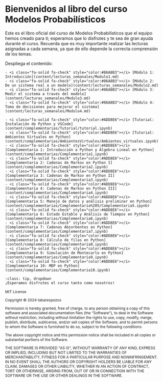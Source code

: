 # Bienvenidos al libro del curso Modelos Probabilísticos
Este es el libro oficial del curso de Modelos Probabilísticos que el equipo hemos creado para ti; esperamos que lo disfrutes y te sea de gran ayuda durante el curso. Recuerda que es muy importante realizar las lecturas asignadas a cada semana, ya que de ello depende la correcta comprensión de los temas.

Despliega el contenido:

```{dropdown} Módulos: Lecturas Semanales
- <i class="fa-solid fa-check" style="color:#86A8B3"></i> [Módulo 1: Introducción](content/lecturas_semanales/Modulo1.md)
- <i class="fa-solid fa-check" style="color:#86A8B3"></i> [Módulo 2: De un sistema real a un modelo](content/lecturas_semanales/Modulo2.md)
- <i class="fa-solid fa-check" style="color:#86A8B3"></i> [Módulo 3: Medir el sistema a través del modelo](content/lecturas_semanales/Modulo3.md)
- <i class="fa-solid fa-check" style="color:#86A8B3"></i> [Módulo 4: Toma de decisiones para mejorar el sistema](content/lecturas_semanales/Modulo4.md)
```

```{dropdown} Módulos: Complementarias
- <i class="fa-solid fa-check" style="color:#ADD8E6"></i> [Tutorial: Instalación de Python y VSCode](content/complementarias/Tutorial/tutorial.ipynb)
- <i class="fa-solid fa-check" style="color:#ADD8E6"></i> [Tutorial: Ambientes Virtuales en Python](content/complementarias/AmbientesVirtuales/Ambientes_virtuales.ipynb)
- <i class="fa-solid fa-check" style="color:#ADD8E6"></i> [Complementaria 1: Introducción a Python y Álgebra Lineal en Python](content/complementarias/Complementaria1.ipynb)
- <i class="fa-solid fa-check" style="color:#ADD8E6"></i> [Complementaria 2: Cadenas de Markov en Python I](content/complementarias/Complementaria2.ipynb)
- <i class="fa-solid fa-check" style="color:#ADD8E6"></i> [Complementaria 3: Cadenas de Markov en Python II](content/complementarias/Complementaria3.ipynb)
- <i class="fa-solid fa-check" style="color:#ADD8E6"></i> [Complementaria 4: Cadenas de Markov en Python III](content/complementarias/Complementaria4.ipynb)
- <i class="fa-solid fa-check" style="color:#ADD8E6"></i> [Complementaria 5: Manejo de datos y análisis preliminar en Python](content/complementarias/Complementaria%205/Complementaria5.ipynb)
- <i class="fa-solid fa-check" style="color:#ADD8E6"></i> [Complementaria 6: Estado Estable y Análisis de Tiempos en Python](content/complementarias/Complementaria6.ipynb)
- <i class="fa-solid fa-check" style="color:#ADD8E6"></i> [Complementaria 7: Cadenas Absorbentes en Python](content/complementarias/Complementaria7.ipynb)
- <i class="fa-solid fa-check" style="color:#ADD8E6"></i> [Complementaria 8: Cálculo de filas en Python](content/complementarias/Complementaria8.ipynb)
- <i class="fa-solid fa-check" style="color:#ADD8E6"></i> [Complementaria 9: Simulación de Montecarlo en Python](content/complementarias/Complementaria9.ipynb)
- <i class="fa-solid fa-check" style="color:#ADD8E6"></i> [Complementaria 10: MDP en Python](content/complementarias/Complementaria10.ipynb)

```

```{admonition} Haz click acá!
:class: tip, dropdown
¡Esperamos disfrutes el curso tanto como nosotros!
```

<span style="font-size:12px;"> 
MIT License

Copyright ©  2024 tabarespozos

Permission is hereby granted, free of charge, to any person obtaining a copy
of this software and associated documentation files (the "Software"), to deal
in the Software without restriction, including without limitation the rights
to use, copy, modify, merge, publish, distribute, sublicense, and/or sell
copies of the Software, and to permit persons to whom the Software is
furnished to do so, subject to the following conditions:

The above copyright notice and this permission notice shall be included in all
copies or substantial portions of the Software.

THE SOFTWARE IS PROVIDED "AS IS", WITHOUT WARRANTY OF ANY KIND, EXPRESS OR
IMPLIED, INCLUDING BUT NOT LIMITED TO THE WARRANTIES OF MERCHANTABILITY,
FITNESS FOR A PARTICULAR PURPOSE AND NONINFRINGEMENT. IN NO EVENT SHALL THE
AUTHORS OR COPYRIGHT HOLDERS BE LIABLE FOR ANY CLAIM, DAMAGES OR OTHER
LIABILITY, WHETHER IN AN ACTION OF CONTRACT, TORT OR OTHERWISE, ARISING FROM,
OUT OF OR IN CONNECTION WITH THE SOFTWARE OR THE USE OR OTHER DEALINGS IN THE
SOFTWARE.
</span>